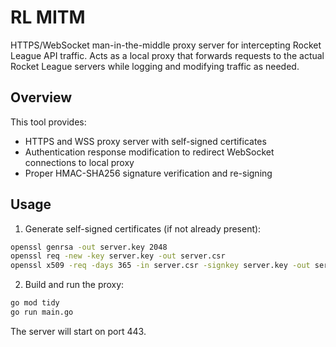 # RL MITM

HTTPS/WebSocket man-in-the-middle proxy server for intercepting Rocket League API traffic. Acts as a local proxy that forwards requests to the actual Rocket League servers while logging and modifying traffic as needed.

## Overview

This tool provides:
- HTTPS and WSS proxy server with self-signed certificates
- Authentication response modification to redirect WebSocket connections to local proxy
- Proper HMAC-SHA256 signature verification and re-signing

## Usage

1. Generate self-signed certificates (if not already present):
```bash
openssl genrsa -out server.key 2048
openssl req -new -key server.key -out server.csr
openssl x509 -req -days 365 -in server.csr -signkey server.key -out server.crt
```

2. Build and run the proxy:
```bash
go mod tidy
go run main.go
```

The server will start on port 443.
